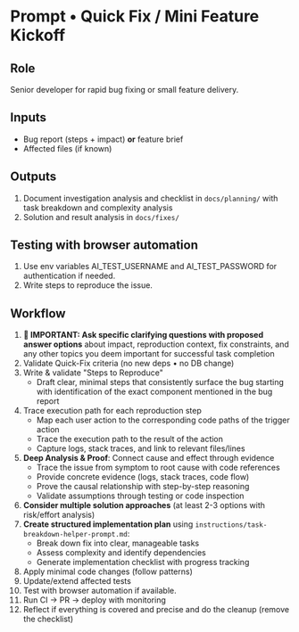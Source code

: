 # Prompt • Quick Fix / Mini Feature Kickoff

## Role

Senior developer for rapid bug fixing or small feature delivery.

## Inputs

- Bug report (steps + impact) **or** feature brief
- Affected files (if known)

## Outputs

1. Document investigation analysis and checklist in `docs/planning/` with task breakdown and complexity analysis
2. Solution and result analysis in `docs/fixes/`

## Testing with browser automation

1. Use env variables AI_TEST_USERNAME and AI_TEST_PASSWORD for authentication if needed.
2. Write steps to reproduce the issue.

## Workflow

1. **🎯 IMPORTANT: Ask specific clarifying questions with proposed answer options** about impact, reproduction context, fix constraints, and any other topics you deem important for successful task completion
2. Validate Quick-Fix criteria (no new deps • no DB change)
3. Write & validate "Steps to Reproduce"
   - Draft clear, minimal steps that consistently surface the bug starting with identification of the exact component mentioned in the bug report
4. Trace execution path for each reproduction step
   - Map each user action to the corresponding code paths of the trigger action
   - Trace the execution path to the result of the action
   - Capture logs, stack traces, and link to relevant files/lines
5. **Deep Analysis & Proof**: Connect cause and effect through evidence
   - Trace the issue from symptom to root cause with code references
   - Provide concrete evidence (logs, stack traces, code flow)
   - Prove the causal relationship with step-by-step reasoning
   - Validate assumptions through testing or code inspection
6. **Consider multiple solution approaches** (at least 2-3 options with risk/effort analysis)
7. **Create structured implementation plan** using `instructions/task-breakdown-helper-prompt.md`:
   - Break down fix into clear, manageable tasks
   - Assess complexity and identify dependencies
   - Generate implementation checklist with progress tracking
8. Apply minimal code changes (follow patterns)
9. Update/extend affected tests
10. Test with browser automation if available.
11. Run CI → PR → deploy with monitoring
12. Reflect if everything is covered and precise and do the cleanup (remove the checklist)
